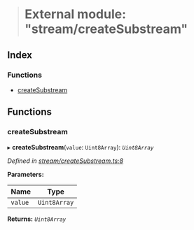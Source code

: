 > # External module: "stream/createSubstream"

## Index

### Functions

* [createSubstream](_stream_createsubstream_.md#createsubstream)

## Functions

###  createSubstream

▸ **createSubstream**(`value`: `Uint8Array`): *`Uint8Array`*

*Defined in [stream/createSubstream.ts:8](https://github.com/polkadot-js/common/blob/b44d0c7/packages/trie-codec/src/stream/createSubstream.ts#L8)*

**Parameters:**

Name | Type |
------ | ------ |
`value` | `Uint8Array` |

**Returns:** *`Uint8Array`*